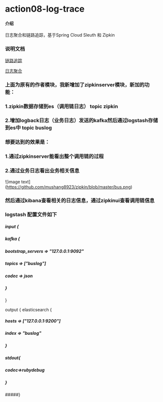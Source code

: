 # action08-log-trace

#### 介绍
日志聚合和链路追踪，基于Spring Cloud Sleuth 和 Zipkin 

### 说明文档

[链路追踪](https://www.yuque.com/faury/ufigmz/ungx9m)

[日志聚合](https://www.yuque.com/faury/ufigmz/qhv7hg)

### 上面为原有的作者模块，我新增加了zipkinserver模块，新加的功能：
### 1.zipkin数据存储到es（调用链日志） topic zipkin
### 2.增加logback日志（业务日志）发送的kafka然后通过logstash存储到es中 topic buslog
### 想要达到的效果是：
### 1.通过zipkinserver能看出整个调用链的过程
### 2.通过业务日志看出业务相关信息

![image text] (https://github.com/mushang8923/zipkin/blob/master/bus.png)

### 然后通过kibana查看相关的日志信息，通过zipkinui查看调用链信息
### logstash 配置文件如下
##### input {
#####    kafka {
#####        bootstrap_servers => "127.0.0.1:9092"
#####        topics => ["buslog"]
#####        codec => json
#####        }
}
 
output {
    elasticsearch {
#####        hosts => ["127.0.0.1:9200"]
#####        index => "buslog"
#####    }
#####    stdout{
#####        codec=>rubydebug
#####    }
#####}

